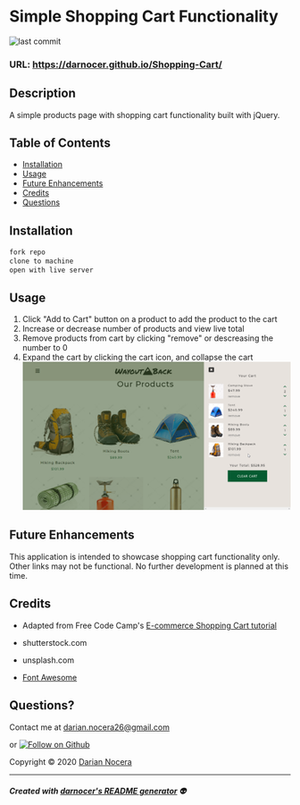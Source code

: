 # Simple Shopping Cart Functionality

![last commit](https://img.shields.io/github/last-commit/darnocer/shopping-cart?style=flat-square)

### URL: https://darnocer.github.io/Shopping-Cart/

## Description

A simple products page with shopping cart functionality built with jQuery.

## Table of Contents

- [Installation](#installation)
- [Usage](#usage)
- [Future Enhancements](#future-enhancements)
- [Credits](#Credits)
- [Questions](#questions)

## Installation

```
fork repo
clone to machine
open with live server
```

## Usage

1. Click "Add to Cart" button on a product to add the product to the cart
2. Increase or decrease number of products and view live total
3. Remove products from cart by clicking "remove" or descreasing the number to 0
4. Expand the cart by clicking the cart icon, and collapse the cart
   ![cart](public/images/cart.png)

## Future Enhancements

This application is intended to showcase shopping cart functionality only. Other links may not be functional. No further development is planned at this time.

## Credits

- Adapted from Free Code Camp's [E-commerce Shopping Cart tutorial](https://www.youtube.com/watch?v=023Psne_-_4&t=1s)

- shutterstock.com

- unsplash.com

- [Font Awesome](https://fontawesome.com/)

## Questions?

Contact me at [darian.nocera26@gmail.com](mailto:darian.nocera26@gmail.com)

or [![Follow on Github](https://img.shields.io/github/followers/darnocer?label=Follow&style=social)](http://www.github.com/darnocer)

Copyright © 2020 [Darian Nocera](http://www.github.com/darnocer)

---

##### _Created with [darnocer's README generator](https://github.com/darnocer/Node.js-and-ES6-README-Generator)_ 👽
